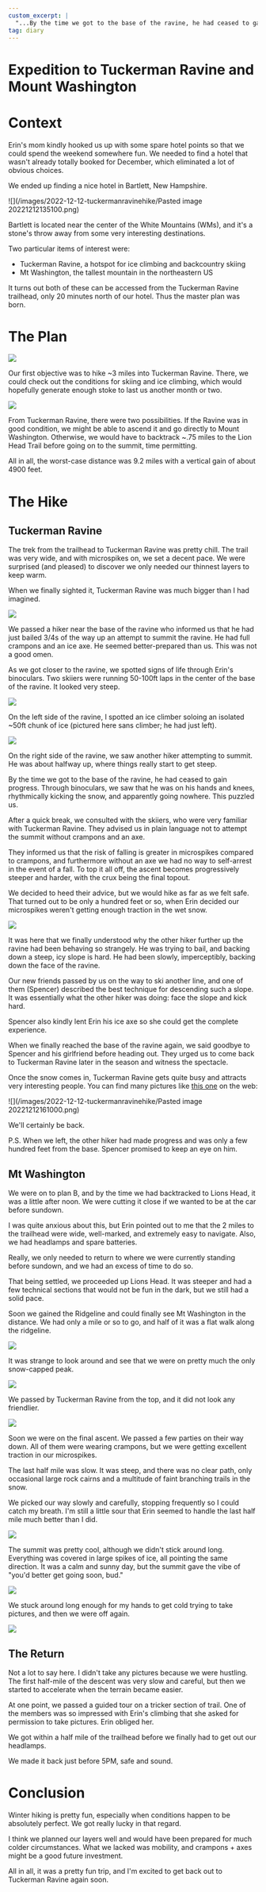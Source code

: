```yaml
---
custom_excerpt: |
  "...By the time we got to the base of the ravine, he had ceased to gain progress. Through binoculars, we saw that he was on his hands and knees, rhythmically kicking the snow, and apparently going nowhere. This puzzled us..."
tag: diary
---
```


# Expedition to Tuckerman Ravine and Mount Washington

# Context

Erin's mom kindly hooked us up with some spare hotel points so that we could spend the weekend somewhere fun. We needed to find a hotel that wasn't already totally booked for December, which eliminated a lot of obvious choices.

We ended up finding a nice hotel in Bartlett, New Hampshire. 

![](/images/2022-12-12-tuckermanravinehike/Pasted image 20221212135100.png)

Bartlett is located near the center of the White Mountains (WMs), and it's a stone's throw away from some very interesting destinations.

Two particular items of interest were:
- Tuckerman Ravine, a hotspot for ice climbing and backcountry skiing
- Mt Washington, the tallest mountain in the northeastern US

It turns out both of these can be accessed from the Tuckerman Ravine trailhead, only 20 minutes north of our hotel. Thus the master plan was born.

# The Plan

![](/images/2022-12-12-tuckermanravinehike/overall_plan.png)

Our first objective was to hike ~3 miles into Tuckerman Ravine. There, we could check out the conditions for skiing and ice climbing, which would hopefully generate enough stoke to last us another month or two.

![](/images/2022-12-12-tuckermanravinehike/detailed_plan.png)

From Tuckerman Ravine, there were two possibilities. If the Ravine was in good condition, we might be able to ascend it and go directly to Mount Washington. Otherwise, we would have to backtrack ~.75 miles to the Lion Head Trail before going on to the summit, time permitting.

All in all, the worst-case distance was 9.2 miles with a vertical gain of about 4900 feet.

# The Hike

## Tuckerman Ravine

The trek from the trailhead to Tuckerman Ravine was pretty chill. The trail was very wide, and with microspikes on, we set a decent pace. We were surprised (and pleased) to discover we only needed our thinnest layers to keep warm.

When we finally sighted it, Tuckerman Ravine was much bigger than I had imagined.

![](/images/2022-12-12-tuckermanravinehike/IMG_20221210_105855728_HDR.jpg)

We passed a hiker near the base of the ravine who informed us that he had just bailed 3/4s of the way up an attempt to summit the ravine. He had full crampons and an ice axe. He seemed better-prepared than us. This was not a good omen.

As we got closer to the ravine, we spotted signs of life through Erin's binoculars. Two skiiers were running 50-100ft laps in the center of the base of the ravine. It looked very steep.

![](/images/2022-12-12-tuckermanravinehike/IMG_20221210_110911621_HDR~2.jpg)

On the left side of the ravine, I spotted an ice climber soloing an isolated ~50ft chunk of ice (pictured here sans climber; he had just left).

![](/images/2022-12-12-tuckermanravinehike/IMG_20221210_110919445_HDR~2.jpg)

On the right side of the ravine, we saw another hiker attempting to summit. He was about halfway up, where things really start to get steep.

By the time we got to the base of the ravine, he had ceased to gain progress. Through binoculars, we saw that he was on his hands and knees, rhythmically kicking the snow, and apparently going nowhere. This puzzled us.

After a quick break, we consulted with the skiiers, who were very familiar with Tuckerman Ravine. They advised us in plain language not to attempt the summit without crampons and an axe.

They informed us that the risk of falling is greater in microspikes compared to crampons, and furthermore without an axe we had no way to self-arrest in the event of a fall. To top it all off, the ascent becomes progressively steeper and harder, with the crux being the final topout.

We decided to heed their advice, but we would hike as far as we felt safe. That turned out to be only a hundred feet or so, when Erin decided our microspikes weren't getting enough traction in the wet snow.

![](/images/2022-12-12-tuckermanravinehike/IMG_20221210_113453211_HDR.jpg)

It was here that we finally understood why the other hiker further up the ravine had been behaving so strangely. He was trying to bail, and backing down a steep, icy slope is hard. He had been slowly, imperceptibly, backing down the face of the ravine.

Our new friends passed by us on the way to ski another line, and one of them (Spencer) described the best technique for descending such a slope. It was essentially what the other hiker was doing: face the slope and kick hard.

Spencer also kindly lent Erin his ice axe so she could get the complete experience.

When we finally reached the base of the ravine again, we said goodbye to Spencer and his girlfriend before heading out. They urged us to come back to Tuckerman Ravine later in the season and witness the spectacle.

Once the snow comes in, Tuckerman Ravine gets quite busy and attracts very interesting people. You can find many pictures like [this one](https://www.tetonat.com/2009/04/28/wet-slide-on-tuckermans-stirs-critics/) on the web:

![](/images/2022-12-12-tuckermanravinehike/Pasted image 20221212161000.png)

We'll certainly be back.

P.S. When we left, the other hiker had made progress and was only a few hundred feet from the base. Spencer promised to keep an eye on him.

## Mt Washington

We were on to plan B, and by the time we had backtracked to Lions Head, it was a little after noon. We were cutting it close if we wanted to be at the car before sundown.

I was quite anxious about this, but Erin pointed out to me that the 2 miles to the trailhead were wide, well-marked, and extremely easy to navigate. Also, we had headlamps and spare batteries.

Really, we only needed to return to where we were currently standing before sundown, and we had an excess of time to do so.

That being settled, we proceeded up Lions Head. It was steeper and had a few technical sections that would not be fun in the dark, but we still had a solid pace.

Soon we gained the Ridgeline and could finally see Mt Washington in the distance. We had only a mile or so to go, and half of it was a flat walk along the ridgeline.

![](/images/2022-12-12-tuckermanravinehike/IMG_20221210_131751175_HDR.jpg)

It was strange to look around and see that we were on pretty much the only snow-capped peak.

![](/images/2022-12-12-tuckermanravinehike/IMG_20221210_133427433_HDR.jpg)

We passed by Tuckerman Ravine from the top, and it did not look any friendlier.

![](/images/2022-12-12-tuckermanravinehike/IMG_20221210_131748506_HDR.jpg)

Soon we were on the final ascent. We passed a few parties on their way down. All of them were wearing crampons, but we were getting excellent traction in our microspikes.

The last half mile was slow. It was steep, and there was no clear path, only occasional large rock cairns and a multitude of faint branching trails in the snow.

We picked our way slowly and carefully, stopping frequently so I could catch my breath. I'm still a little sour that Erin seemed to handle the last half mile much better than I did.

![](/images/2022-12-12-tuckermanravinehike/IMG_20221210_134343789.jpg)

The summit was pretty cool, although we didn't stick around long. Everything was covered in large spikes of ice, all pointing the same direction. It was a calm and sunny day, but the summit gave the vibe of "you'd better get going soon, bud."

![](/images/2022-12-12-tuckermanravinehike/IMG_20221210_141217999_HDR.jpg)

We stuck around long enough for my hands to get cold trying to take pictures, and then we were off again.

![](/images/2022-12-12-tuckermanravinehike/IMG_20221210_141623732_HDR.jpg)

## The Return

Not a lot to say here. I didn't take any pictures because we were hustling. The first half-mile of the descent was very slow and careful, but then we started to accelerate when the terrain became easier.

At one point, we passed a guided tour on a tricker section of trail. One of the members was so impressed with Erin's climbing that she asked for permission to take pictures. Erin obliged her.

We got within a half mile of the trailhead before we finally had to get out our headlamps. 

We made it back just before 5PM, safe and sound.

# Conclusion

Winter hiking is pretty fun, especially when conditions happen to be absolutely perfect. We got really lucky in that regard.

I think we planned our layers well and would have been prepared for much colder circumstances. What we lacked was mobility, and crampons + axes might be a good future investment.

All in all, it was a pretty fun trip, and I'm excited to get back out to Tuckerman Ravine again soon.